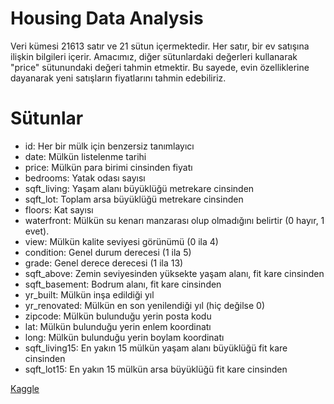 # Housing Data Analysis
Veri kümesi 21613 satır ve 21 sütun içermektedir. Her satır, bir ev satışına ilişkin bilgileri içerir. Amacımız, diğer sütunlardaki değerleri kullanarak "price" sütunundaki değeri tahmin etmektir. Bu sayede, evin özelliklerine dayanarak yeni satışların fiyatlarını tahmin edebiliriz.

# Sütunlar
- id: Her bir mülk için benzersiz tanımlayıcı
- date: Mülkün listelenme tarihi
- price: Mülkün para birimi cinsinden fiyatı
- bedrooms: Yatak odası sayısı
- sqft_living: Yaşam alanı büyüklüğü metrekare cinsinden
- sqft_lot: Toplam arsa büyüklüğü metrekare cinsinden
- floors: Kat sayısı
- waterfront: Mülkün su kenarı manzarası olup olmadığını belirtir (0 hayır, 1 evet).
- view: Mülkün kalite seviyesi görünümü (0 ila 4)
- condition: Genel durum derecesi (1 ila 5)
- grade: Genel derece derecesi (1 ila 13)
- sqft_above: Zemin seviyesinden yüksekte yaşam alanı, fit kare cinsinden
- sqft_basement: Bodrum alanı, fit kare cinsinden
- yr_built: Mülkün inşa edildiği yıl
- yr_renovated: Mülkün en son yenilendiği yıl (hiç değilse 0)
- zipcode: Mülkün bulunduğu yerin posta kodu
- lat: Mülkün bulunduğu yerin enlem koordinatı
- long: Mülkün bulunduğu yerin boylam koordinatı
- sqft_living15: En yakın 15 mülkün yaşam alanı büyüklüğü fit kare cinsinden
- sqft_lot15: En yakın 15 mülkün arsa büyüklüğü fit kare cinsinden

[Kaggle](https://www.kaggle.com/code/ismailcankaratas/housing-analysis-regression)
